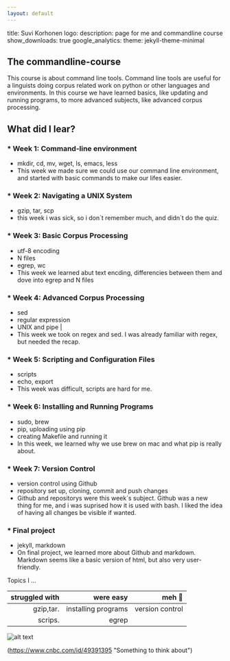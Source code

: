 ```yaml
---
layout: default
---
```

title: Suvi Korhonen
logo: 
description: page for me and commandline course
show_downloads: true
google_analytics:
theme: jekyll-theme-minimal

## The commandline-course
This course is about command line tools. Command line tools are useful for a linguists doing corpus related work on python or other languages and environments. 
In this course we have learned basics, like updating and running programs, to more advanced subjects, like advanced corpus processing. 


## What did I lear? 




### * Week 1: Command-line environment
  * mkdir, cd, mv, wget, ls, emacs, less 
  * This week we made sure we could use our command line environment, and started with basic commands to make our lifes easier.

### * Week 2: Navigating a UNIX System
  * gzip, tar, scp
  * this week i was sick, so i don´t remember much, and didn´t do the quiz.

### * Week 3: Basic Corpus Processing
  * utf-8 encoding
  * N files
  * egrep, wc
  * This week we learned abut text encding, differencies between them and dove into egrep and N files
  
### * Week 4: Advanced Corpus Processing
  * sed 
  * regular expression
  * UNIX and pipe |
  * This week we took on regex and sed. I was already familiar with regex, but needed the recap. 
  
### * Week 5: Scripting and Configuration Files
  * scripts
  * echo, export
  * This week was difficult, scripts are hard for me. 
  
### * Week 6: Installing and Running Programs
  * sudo, brew
  * pip, uploading using pip
  * creating Makefile and running it
  * In this week, we learned why we use brew on mac and what pip is really about.
  
### * Week 7: Version Control
  * version control using Github
  * repository set up, cloning, commit and push changes
  * Github and repositorys were this week´s subject. Github was a new thing for me, and i was suprised how it is used with bash. I liked the idea of having all changes be visible if wanted.
  
### * Final project
  * jekyll, markdown
  * On final project, we learned more about Github and markdown. Markdown seems like a basic version of html, but also very user-friendly. 
  
  
  Topics I ...
  
| struggled with| were easy          |  meh 🤷               |
| -------------:|-------------------:|----------------------:|               
|  gzip,tar.    | installing programs|  version control      |
|  scrips.      | egrep              |                       |



![alt text](https://assets-cdn.github.com/images/icons/emoji/octocat.png "Logo Title Text 1")

(https://www.cnbc.com/id/49391395  "Something to think about")




